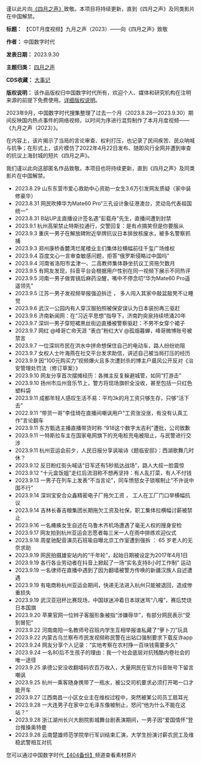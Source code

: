 谨以此片向[《四月之声》](https://chinadigitaltimes.net/chinese/tag/%E5%9B%9B%E6%9C%88%E4%B9%8B%E5%A3%B0)致敬。本项目将持续更新，直到《四月之声》及同类影片在中国解禁。




**标题：** 【CDT月度视频】九月之声（2023）——向《四月之声》致敬  

**作者：** 中国数字时代  

**发表日期：** 2023.9.30  

**主题归类：** [四月之声](https://chinadigitaltimes.net/space/%E5%9B%9B%E6%9C%88%E4%B9%8B%E5%A3%B0)  

**CDS收藏：** [大事记](https://chinadigitaltimes.net/chinese/chronicle-of-major-events)  

**版权说明：** 该作品版权归中国数字时代所有，欢迎个人、媒体和研究机构在注明来源的前提下免费使用。[详细版权说明](https://chinadigitaltimes.net/chinese/copyright)。



2023年9月，中国数字时代搜集整理了过去一个月（2023.8.28—2023.9.30）期间反映国内热点事件的网络视频，以时间为序进行混剪制作了本月月度视频——《九月之声（2023）》。


在内容上，该片揭示了当局的言论审查、权利打压，也记录了民间疾苦、民众呐喊与抗争；在形式上，该片模仿了2022年4月22日发布、随即风行全网并遭到审查的抗议上海封城的短片《四月之声》。


我们谨以此向这部匿名作品致敬。本项目也将持续更新，直到《四月之声》及同类影片在中国解禁。


* 2023.8.29 山东东营市爱心救助中心资助一女生3.6万引发网友质疑（家中装修豪华）
* 2023.8.31 网民吹捧华为Mate60 Pro“三孔设计象征港澳台，灵动岛代表祖国统一”
* 2023.8.31 B站UP主直播设计签名遇“彭载舟”先生，直播间遭到封禁
* 2023.9.1 杭州高架禁止特斯拉通行，交警回复：是有点搞笑但是你要服从
* 2023.9.3 重庆一男子在解放碑附近举牌抗议日本排放核废水，被多名警察抓捕
* 2023.9.3 郑州康桥香麓湾烂尾楼业主们集体拉横幅前往千玺广场维权
* 2023.9.4 百度文心一言审查敏感问题，拒答“俄罗斯侵略过中国吗”
* 2023.9.4 河南省洛阳市孟津一、二高教师集体静坐抗议工资拖欠数月
* 2023.9.5 有网友发现，抖音平台会根据用户性别在同一视频下展示不同热评
* 2023.9.5 河南一男子做胃镜后麻药没醒，嘴中不停念叨“华为Mate60 Pro遥遥领先”
* 2023.9.5 江苏一男子发视频举报强迫拆迁 ， 多人闯入其家中敲盆敲凳不让睡觉
* 2023.9.6 武汉一公园内有人穿汉服拍照被保安误认为日本装扮再三驱赶
* 2023.9.6 济南新闻网：在“习近平思想”指导下，济南趵突泉持续喷涌20年
* 2023.9.7 深圳一男子穿短裙黑丝街边直播被警察驱赶：不男不女穿个裙子
* 2023.9.7 网红 @峰哥亡命天涯 “表白”粉红大V @孤烟暮蝉，峰哥微博账号被禁言
* 2023.9.7 一位深圳市民在洪水中拼命想保住自己的电动车，路人纷纷劝阻
* 2023.9.7 女权人士叶海燕在社交平台发求助信，讲述自己被当局打压的经历
* 2023.9.9 因“100元购买力”视频爆火且多次遭封杀的博主户晨风公开反对《治安管理处罚法（修订草案）》
* 2023.9.10 网友分享首次摆摊经历：各摊主反复躲避城管，如同“打游击”
* 2023.9.10 扬州市瓜州音乐节上，警方将现场旗帜全没收，甚至包括一只红色塑料袋
* 2023.9.11 成都年轻人感叹生活不易：平均3k的月工资只够生存，只够“活下去”
* 2022.9.11 “带货一哥”李佳琦在直播间嘲讽用户“工资涨没涨，有没有认真工作”言论翻车
* 2023.9.11 东方甄选主播直播带货时称 “918这个数字太吉利”遭批，公司致歉
* 2023.9.11 一特斯拉车主在国家电网旗下的充电桩充电被阻止，与民警进行交涉
* 2023.9.11 杭州亚运会前夕，人民日报分享讽喻诗《题临安邸》：西湖歌舞几时休？
* 2023.9.12 反日粉红街头喊话“日军还有5秒抵达战场”，路人大叔一脸震惊
* 2023.9.12 “十元盒饭姐”走红后流泪称不想再坚持：有人乱打菜，有人不付钱
* 2023.9.13 一男子在列车上发表“不当言论”，同车愤怒女子锁喉制止“不许说中国不行”
* 2023.9.14 深圳宝安合众鑫精密电子厂拖欠工资 ， 工人在工厂门口举横幅抗议
* 2023.9.14 吉林长春吉粮集团长期拖欠工资及社保，职工集体拉横幅讨薪被禁止
* 2023.9.16 一名瘫痪女生自述在乌鲁木齐机场遭遇了毫无人权的搜身安检
* 2023.9.17 网友拍到杭州亚运会志愿者每三米一人在雨中排练欢迎仪式
* 2023.9.18 周星驰配音演员石班瑜自曝北京工作室遭到强拆 ： 65 岁老人的无奈求助
* 2023.9.19 网民拍摄雄安站内的“千年轮”，起始日期被设定为2017年4月1日
* 2023.9.19 各行各业劳动者在抖音上掀起了一场“实名支持8小时工作制” 运动
* 2023.9.19 一名律师在直播中遇到了因为翻墙被警方传唤的新疆汉族人自述遭遇
* 2023.9.19 有电商称杭州亚运会期间，快递无法进入杭州只能被退回，造成惨重损失
* 2023.9.19 武汉亚冠杯比赛现场，中国球迷冲着日本球迷骂“八嘎”，赛后焚烧日本国旗
* 2023.9.20 苹果官网一位辫子客服形象被指“涉嫌辱华”，有部分网民表示“受到冒犯”
* 2023.9.22 河南南阳一名教师号召班内学生互相举报谁私藏了“萝卜刀”玩具
* 2023.9.22 内蒙古乌兰察布市民发视频称民警在出站口强制要求下载反诈app
* 2023.9.24 网友分享个人记录：“实地考察在农村挣一百块钱需要多久”
* 2023.9.24 一名80后不生孩子的理由：我一个社会底层对抗残酷内卷社会的唯一途径
* 2023.9.25 承德公安没收翻墙码农百万收入，大量网民在官方抖音账号下留言嘲讽
* 2023.9.25 杭州一乘客随身携带了一瓶水，被公交司机要求必须打开喝一口才能开车
* 2023.9.27 江西南昌一小区女业主在维权过程中，突然被某公司员工扇耳光
* 2023.9.28 一大连男子在家中立毛泽东像被制止，怒问“他为什么不能在这站？”
* 2023.9.28 浙江湖州长兴大剧院影城舞台剧表演期间，一男子因“爱国情怀”登台推搡奥特曼
* 2023.9.28 云南楚雄师范学院举行军训结束汇演，大学生扮演讨薪农民工及维稳武警相互对抗


您可以通过中国数字时代[【404备份】](https://www.youtube.com/channel/UCkbaTue_7lj8LyeoV15sqKA/ "【404备份】")频道查看素材原片

